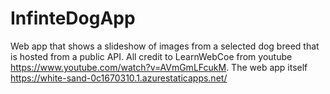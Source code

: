 # InfinteDogApp
Web app that shows a slideshow of images from a selected dog breed that is hosted from a public API. All credit to LearnWebCoe from youtube https://www.youtube.com/watch?v=AVmGmLFcukM. The web app itself https://white-sand-0c1670310.1.azurestaticapps.net/
